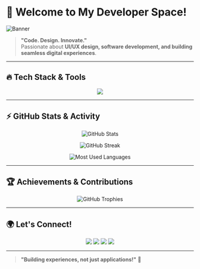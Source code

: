 # 🚀 Welcome to My Developer Space!  

![Banner](https://i.postimg.cc/j54WxFj3/Linked-In-cover-1.png)


> **"Code. Design. Innovate."**  
> Passionate about **UI/UX design, software development, and building seamless digital experiences**.

---

## 🔥 Tech Stack & Tools

<p align="center">
  <img src="https://skillicons.dev/icons?i=html,css,js,react,nextjs,tailwind,bootstrap,nodejs,express,mysql,mongodb,postgres,python,linux,git,figma,blender,photoshop" />
</p>

---

## ⚡ GitHub Stats & Activity

<p align="center">
  <img src="https://github-readme-stats.vercel.app/api?username=MadhavSinha007&show_icons=true&theme=radical" alt="GitHub Stats" />
</p>

<p align="center">
  <img src="https://github-readme-streak-stats.herokuapp.com/?user=MadhavSinha007&theme=radical" alt="GitHub Streak" />
</p>

<p align="center">
  <img src="https://github-readme-stats.vercel.app/api/top-langs?username=MadhavSinha007&show_icons=true&layout=compact&theme=radical" alt="Most Used Languages" />
</p>

---

## 🏆 Achievements & Contributions

<p align="center">
  <img src="https://github-profile-trophy.vercel.app/?username=MadhavSinha007&theme=onedark" alt="GitHub Trophies" />
</p>

---

## 🌍 Let's Connect!

<p align="center">
  <a href="https://x.com/Madhaavvvv"><img src="https://img.shields.io/badge/Twitter-%230f1419?style=for-the-badge&logo=x&logoColor=white" /></a>
  <a href="https://www.linkedin.com/in/madhav-sinha"><img src="https://img.shields.io/badge/LinkedIn-%230a77b6?style=for-the-badge&logo=linkedin&logoColor=white" /></a>
  <a href="https://www.instagram.com/_madhav_sinha_"><img src="https://img.shields.io/badge/Instagram-%23F35369?style=for-the-badge&logo=instagram&logoColor=white" /></a>
  <a href="https://codepen.io/MadhavSinha007"><img src="https://img.shields.io/badge/CodePen-black?style=for-the-badge&logo=codepen&logoColor=white" /></a>
</p>

---

> **"Building experiences, not just applications!"** 🚀
